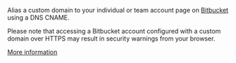Alias a custom domain to your individual or team account page on [Bitbucket](https://bitbucket.org/) using a DNS CNAME.

Please note that accessing a Bitbucket account configured with a custom domain over HTTPS may result in security warnings from your browser.

[More information](http://confluence.atlassian.com/display/BITBUCKET/Associate+an+existing+domain+with+an+account)
